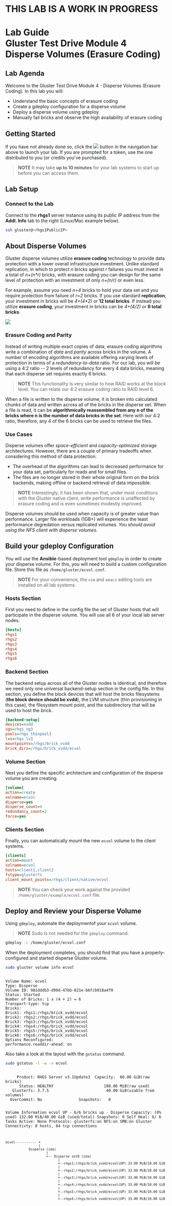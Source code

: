 # **THIS LAB IS A WORK IN PROGRESS**
# Lab Guide <br/> Gluster Test Drive Module 4 <br/> Disperse Volumes (Erasure Coding)

## Lab Agenda

Welcome to the Gluster Test Drive Module 4 - Disperse Volumes (Erasure Coding). In this lab you will:

- Understand the basic concepts of erasure coding
- Create a gdeploy configuration for a disperse volume
- Deploy a disperse volume using gdeploy
- Manually fail bricks and observe the high availability of erasure coding


## Getting Started

If you have not already done so, click the <img src="http://us-west-2-aws-training.s3.amazonaws.com/awsu-spl/spl02-working-ebs/media/image005.png"> button in the navigation bar above to launch your lab. If you are prompted for a token, use the one distributed to you (or credits you've purchased).

> **NOTE** It may take **up to 10 minutes** for your lab systems to start up before you can access them.

## Lab Setup
### Connect to the Lab
Connect to the **rhgs1** server instance using its public IP address from the **Addl. Info** tab to the right (Linux/Mac example below).

```bash
ssh gluster@<rhgs1PublicIP>
```

## About Disperse Volumes

Gluster disperse volumes utilize **erasure coding** technology to provide data protection with a lower overall infrastructure investment. Unlike standard replication, in which to protect *n* bricks against *r* failures you must invest in a total of *n+(n\*r)* bricks, with erasure coding you can design for the same level of protection with an investment of only *n+(n/r)* or even less.

For example, assume you need *n=4* bricks to hold your data set and you require protection from failure of *r=2* bricks. If you use standard **replication**, your investment in bricks will be *4+(4\*2)* or **12 total bricks**. If instead you utilize **erasure coding**, your investment in bricks can be *4+(4/2)* or **6 total bricks**.

![](images/RHS_Gluster_Test_Drive-Module_1-dblack-201610-19.png)

### Erasure Coding and Parity

Instead of writing multiple exact copies of data, erasure coding algorithms write a combination of *data* and *parity* across bricks in the volume. A number of encoding algorithms are available offering varying levels of protection in terms of a *redundancy-to-data* ratio. For our lab, you will be using a 4:2 ratio -- 2 levels of redundancy for every 4 data bricks, meaning that each disperse set requires exactly 6 bricks.

> **NOTE** This functionality is very similar to how RAID works at the block level. You can relate our 4:2 erasure coding ratio to RAID level 6.

When a file is written to the disperse volume, it is broken into calculated chunks of data and written across all of the bricks in the disperse set. When a file is read, it can be **algorithmically reassembled from any n of the bricks where n is the number of data bricks in the set**. Here with our 4:2 ratio, therefore, any 4 of the 6 bricks can be used to retrieve the files.

### Use Cases

Disperse volumes offer *space-efficient* and *capacity-optimized* storage architectures. However, there are a couple of primary tradeoffs when considering this method of data protection.

- The overhead of the algorithms can lead to decreased performance for your data set, particularly for reads and for small files.
- The files are no longer stored in their whole original form on the brick backends, making offline or backend retrieval of data impossible.

> **NOTE** Interestingly, it has been shown that, under most conditions with the Gluster native client, write performance is unaffected by erasure coding and is even sometimes modestly improved.

Disperse volumes should be used when capacity is of greater value than performance. Larger file workloads (1GB+) will experience the least performance degredation versus replicated volumes. *You should avoid using the NFS client with disperse volumes.*


## Build your gdeploy Configuration

You will use the **Ansible**-based deployment tool `gdeploy` in order to create your disperse volume. For this, you will need to build a custom configuration file. Store this file as `/home/gluster/ecvol.conf`.

> **NOTE** For your convenience, the `vim` and `emacs` editing tools are installed on all lab systems.

### Hosts Section

First you need to define in the config file the set of Gluster hosts that will participate in the disperse volume. You will use all 6 of your local lab server nodes.

```ini
[hosts]
rhgs1
rhgs2
rhgs3
rhgs4
rhgs5
rhgs6
```

### Backend Section

The backend setup across all of the Gluster nodes is identical, and therefore we need only one universal backend-setup section in the config file. In this section, you define the block devices that will host the bricks filesystems (**the block device should be xvdd**), the LVM structure (thin provisioning in this case), the filesystem mount point, and the subdirectory that will be used to host the brick.

```ini
[backend-setup]
devices=xvdd
vgs=rhgs_vg3
pools=rhgs_thinpool3
lvs=rhgs_lv3
mountpoints=/rhgs/brick_xvdd
brick_dirs=/rhgs/brick_xvdd/ecvol
```

### Volume Section

Next you define the specific architecture and configuration of the disperse volume you are creating.

```ini
[volume]
action=create
volname=ecvol
disperse=yes
disperse_count=4
redundancy_count=2
force=yes
```

### Clients Section

Finally, you can automatically mount the new `ecvol` volume to the client systems.

```ini
[clients]
action=mount
volname=ecvol
hosts=client1,client2
fstype=glusterfs
client_mount_points=/rhgs/client/native/ecvol
```

> **NOTE** You can check your work against the provided `/home/gluster/example/ecvol.conf` file.


## Deploy and Review your Disperse Volume

Using `gdeploy`, automate the deploymentof your `ecvol` volume.

> **NOTE** Sudo is not needed for the `gdeploy` command.

```bash
gdeploy -c /home/gluster/ecvol.conf
```

When the deployment completes, you should find that you have a properly-configured and started disperse Gluster volume.

```bash
sudo gluster volume info ecvol
```
 
<div><code>
Volume Name: ecvol
Type: Disperse
Volume ID: 981dddb3-d99d-47bb-821e-b6fcb918a4f9
Status: Started
Number of Bricks: 1 x (4 + 2) = 6
Transport-type: tcp
Bricks:
Brick1: rhgs1:/rhgs/brick_xvdd/ecvol
Brick2: rhgs2:/rhgs/brick_xvdd/ecvol
Brick3: rhgs3:/rhgs/brick_xvdd/ecvol
Brick4: rhgs4:/rhgs/brick_xvdd/ecvol
Brick5: rhgs5:/rhgs/brick_xvdd/ecvol
Brick6: rhgs6:/rhgs/brick_xvdd/ecvol
Options Reconfigured:
performance.readdir-ahead: on
</code></div>

Also take a look at the layout with the `gstatus` command.

```bash
sudo gstatus -l -w -v ecvol
```

<div><code> 
     Product: RHGS Server v3.1Update3  Capacity:  60.00 GiB(raw bricks)
      Status: HEALTHY                      198.00 MiB(raw used)
   Glusterfs: 3.7.5                         40.00 GiB(usable from volumes)
  OverCommit: No                Snapshots:   0

Volume Information
	ecvol            UP - 6/6 bricks up - Disperse
	                 Capacity: (0% used) 132.00 MiB/40.00 GiB (used/total)
	                 Snapshots: 0
	                 Self Heal:  6/ 6
	                 Tasks Active: None
	                 Protocols: glusterfs:on  NFS:on  SMB:on
	                 Gluster Connectivty: 8 hosts, 84 tcp connections

	ecvol----------- +
	                 |
                Disperse (ida)
                         |
                         +-- Disperse set0 (ida)
                               |
                               +--rhgs1:/rhgs/brick_xvdd/ecvol(UP) 33.00 MiB/10.00 GiB 
                               |
                               +--rhgs2:/rhgs/brick_xvdd/ecvol(UP) 33.00 MiB/10.00 GiB 
                               |
                               +--rhgs3:/rhgs/brick_xvdd/ecvol(UP) 33.00 MiB/10.00 GiB 
                               |
                               +--rhgs4:/rhgs/brick_xvdd/ecvol(UP) 33.00 MiB/10.00 GiB 
                               |
                               +--rhgs5:/rhgs/brick_xvdd/ecvol(UP) 33.00 MiB/10.00 GiB 
                               |
                               +--rhgs6:/rhgs/brick_xvdd/ecvol(UP) 33.00 MiB/10.00 GiB
</code></div>
